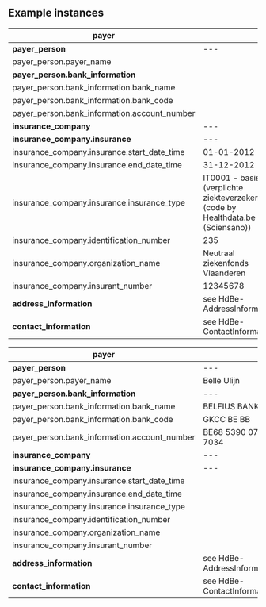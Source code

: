 ## Example instances
| payer                                         |                   |
|-----------------------------------------------|-------------------|
| **payer_person**                              | ---                        
| payer_person.payer_name		                |
| **payer_person.bank_information**             |
| payer_person.bank_information.bank_name	    |   	
| payer_person.bank_information.bank_code       | 	
| payer_person.bank_information.account_number	|	
| **insurance_company**                         | ---
| **insurance_company.insurance**	            | ---
| insurance_company.insurance.start_date_time	| 01-01-2012
| insurance_company.insurance.end_date_time		| 31-12-2012
| insurance_company.insurance.insurance_type	| IT0001 - basis (verplichte ziekteverzekering) (code by Healthdata.be (Sciensano))
| insurance_company.identification_number		| 235
| insurance_company.organization_name		    | Neutraal ziekenfonds Vlaanderen  
| insurance_company.insurant_number		        | 12345678
| **address_information**                       | see HdBe-AddressInformation
| **contact_information**                       | see HdBe-ContactInformation

| payer                                         |                   |
|-----------------------------------------------|-------------------|
| **payer_person**                              | ---                        
| payer_person.payer_name		                | Belle Ulijn
| **payer_person.bank_information**             | ---
| payer_person.bank_information.bank_name	    | BELFIUS BANK   	
| payer_person.bank_information.bank_code       | GKCC BE BB	
| payer_person.bank_information.account_number	| BE68 5390 0754 7034	
| **insurance_company**                         | ---
| **insurance_company.insurance**	            | ---
| insurance_company.insurance.start_date_time	|
| insurance_company.insurance.end_date_time		|
| insurance_company.insurance.insurance_type	|
| insurance_company.identification_number		|
| insurance_company.organization_name		    |  
| insurance_company.insurant_number		        |
| **address_information**                       | see HdBe-AddressInformation
| **contact_information**                       | see HdBe-ContactInformation